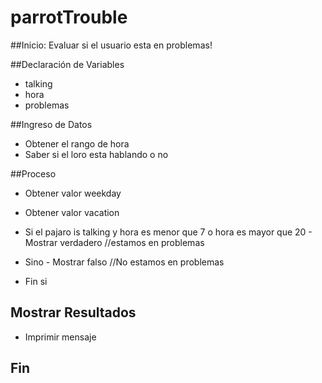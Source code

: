 # parrotTrouble

##Inicio: Evaluar si el usuario esta en problemas!

##Declaración de Variables

- talking
- hora
- problemas

##Ingreso de Datos

- Obtener el rango de hora
- Saber si el loro esta hablando o no 

##Proceso

 - Obtener valor weekday
 - Obtener valor vacation

 - Si el pajaro is talking y hora es menor que 7 o hora es mayor que 20 
        - Mostrar verdadero //estamos en problemas
 - Sino 
        - Mostrar falso //No estamos en problemas
 - Fin si

## Mostrar Resultados

- Imprimir mensaje

## Fin
